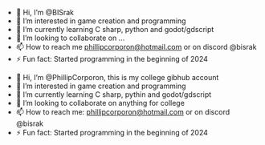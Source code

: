 - 👋 Hi, I’m @BISrak
- 👀 I’m interested in game creation and programming
- 🌱 I’m currently learning C sharp, python and godot/gdscript
- 💞️ I’m looking to collaborate on ...
- 📫 How to reach me phillipcorporon@hotmail.com or on discord @bisrak
- ⚡ Fun fact: Started programming in the beginning of 2024

<!---
BISrak/BISrak is a ✨ special ✨ repository because its `README.md` (this file) appears on your GitHub profile.
You can click the Preview link to take a look at your changes.
--->
- 👋 Hi, I’m @PhillipCorporon, this is my college gibhub account
- 👀 I’m interested in game creation and programming
- 🌱 I’m currently learning C sharp, pythin and godot/gdscript
- 💞️ I’m looking to collaborate on anything for college
- 📫 How to reach me: phillipcorporon@hotmail.com or on discord @bisrak
- ⚡ Fun fact: Started programming in the beginning of 2024
